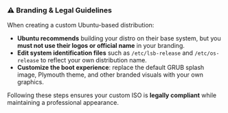 
### ⚠️ Branding & Legal Guidelines

When creating a custom Ubuntu-based distribution:

* **Ubuntu recommends** building your distro on their base system, but you **must not use their logos or official name** in your branding.
* **Edit system identification files** such as `/etc/lsb-release` and `/etc/os-release` to reflect your own distribution name.
* **Customize the boot experience**: replace the default GRUB splash image, Plymouth theme, and other branded visuals with your own graphics.

Following these steps ensures your custom ISO is **legally compliant** while maintaining a professional appearance.


